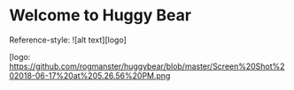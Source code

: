 # Welcome to Huggy Bear

Reference-style: 
![alt text][logo]

 [logo:  https://github.com/rogmanster/huggybear/blob/master/Screen%20Shot%202018-06-17%20at%205.26.56%20PM.png
